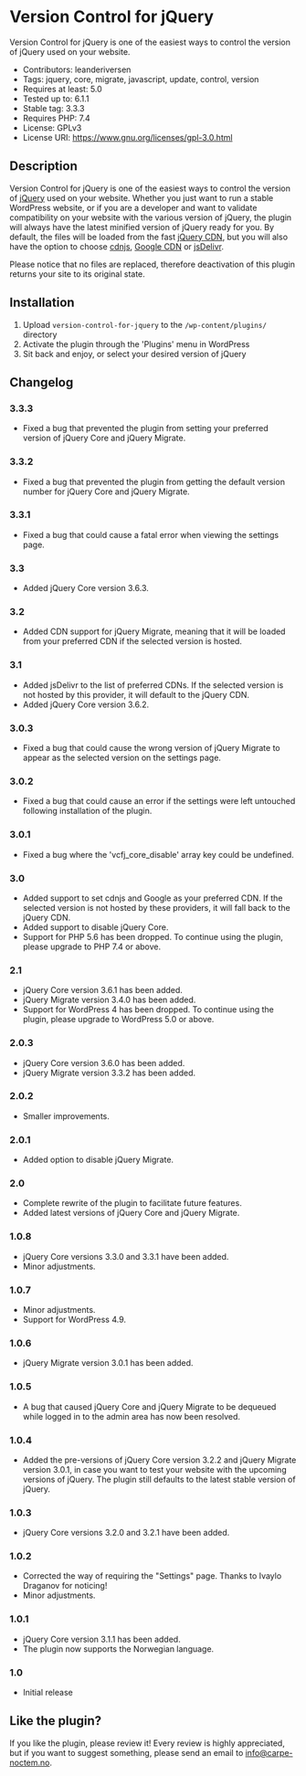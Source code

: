 # Version Control for jQuery
Version Control for jQuery is one of the easiest ways to control the version of jQuery used on your website.

- Contributors: leanderiversen
- Tags: jquery, core, migrate, javascript, update, control, version
- Requires at least: 5.0
- Tested up to: 6.1.1
- Stable tag: 3.3.3
- Requires PHP: 7.4
- License: GPLv3
- License URI: https://www.gnu.org/licenses/gpl-3.0.html

## Description
Version Control for jQuery is one of the easiest ways to control the version of [jQuery](https://jquery.com/) used on your website. Whether you just want to run a stable WordPress website, or if you are a developer and want to validate compatibility on your website with the various version of jQuery, the plugin will always have the latest minified version of jQuery ready for you. By default, the files will be loaded from the fast [jQuery CDN](https://releases.jquery.com/), but you will also have the option to choose [cdnjs](https://cdnjs.com/), [Google CDN](https://developers.google.com/speed/libraries) or [jsDelivr](https://www.jsdelivr.com/).

Please notice that no files are replaced, therefore deactivation of this plugin returns your site to its original state.

## Installation
1. Upload `version-control-for-jquery` to the `/wp-content/plugins/` directory
2. Activate the plugin through the 'Plugins' menu in WordPress
3. Sit back and enjoy, or select your desired version of jQuery

## Changelog
### 3.3.3
* Fixed a bug that prevented the plugin from setting your preferred version of jQuery Core and jQuery Migrate.

### 3.3.2
* Fixed a bug that prevented the plugin from getting the default version number for jQuery Core and jQuery Migrate.

### 3.3.1
* Fixed a bug that could cause a fatal error when viewing the settings page.

### 3.3
* Added jQuery Core version 3.6.3.

### 3.2
* Added CDN support for jQuery Migrate, meaning that it will be loaded from your preferred CDN if the selected version is hosted.

### 3.1
* Added jsDelivr to the list of preferred CDNs. If the selected version is not hosted by this provider, it will default to the jQuery CDN.
* Added jQuery Core version 3.6.2.

### 3.0.3
* Fixed a bug that could cause the wrong version of jQuery Migrate to appear as the selected version on the settings page.

### 3.0.2
* Fixed a bug that could cause an error if the settings were left untouched following installation of the plugin.

### 3.0.1
* Fixed a bug where the 'vcfj_core_disable' array key could be undefined.

### 3.0
* Added support to set cdnjs and Google as your preferred CDN. If the selected version is not hosted by these providers, it will fall back to the jQuery CDN.
* Added support to disable jQuery Core.
* Support for PHP 5.6 has been dropped. To continue using the plugin, please upgrade to PHP 7.4 or above.

### 2.1
* jQuery Core version 3.6.1 has been added.
* jQuery Migrate version 3.4.0 has been added.
* Support for WordPress 4 has been dropped. To continue using the plugin, please upgrade to WordPress 5.0 or above.

### 2.0.3
* jQuery Core version 3.6.0 has been added.
* jQuery Migrate version 3.3.2 has been added.

### 2.0.2
* Smaller improvements.

### 2.0.1
* Added option to disable jQuery Migrate.

### 2.0
* Complete rewrite of the plugin to facilitate future features.
* Added latest versions of jQuery Core and jQuery Migrate.

### 1.0.8
* jQuery Core versions 3.3.0 and 3.3.1 have been added.
* Minor adjustments.

### 1.0.7
* Minor adjustments.
* Support for WordPress 4.9.

### 1.0.6
* jQuery Migrate version 3.0.1 has been added.

### 1.0.5
* A bug that caused jQuery Core and jQuery Migrate to be dequeued while logged in to the admin area has now been resolved.

### 1.0.4
* Added the pre-versions of jQuery Core version 3.2.2 and jQuery Migrate version 3.0.1, in case you want to test your website with the upcoming versions of jQuery. The plugin still defaults to the latest stable version of jQuery.

### 1.0.3
* jQuery Core versions 3.2.0 and 3.2.1 have been added.

### 1.0.2
* Corrected the way of requiring the "Settings" page. Thanks to Ivaylo Draganov for noticing!
* Minor adjustments.

### 1.0.1
* jQuery Core version 3.1.1 has been added.
* The plugin now supports the Norwegian language.

### 1.0
* Initial release

## Like the plugin?
If you like the plugin, please review it! Every review is highly appreciated, but if you want to suggest something, please send an email to info@carpe-noctem.no.

